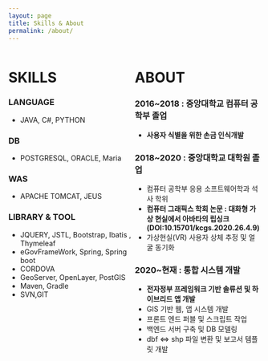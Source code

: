 ```yaml
---
layout: page
title: Skills & About
permalink: /about/
---
```

<div style="width: 50%; height: 50%; float:left;">
<h1>SKILLS</h1>

<h3>LANGUAGE</h3> 
<ul> 
<li>JAVA, C#, PYTHON</li>
</ul>
<h3>DB</h3>  
<ul>
<li>POSTGRESQL, ORACLE, Maria </li>
</ul>
<h3>WAS</h3> 
<ul>
 <li>APACHE TOMCAT, JEUS</li>
</ul>  
<h3>LIBRARY & TOOL</h3>
<ul>  
<li>JQUERY, JSTL, Bootstrap, Ibatis , Thymeleaf </li>
<li>eGovFrameWork, Spring, Spring boot</li>
<li>CORDOVA</li>
<li>GeoServer, OpenLayer, PostGIS</li> 
<li>Maven, Gradle</li> 
<li>SVN,GIT</li>
</ul>
   
          
</div>

<div style="width: 50%; height: 50%;  float:left">
<h1>ABOUT</h1>

<h3>2016~2018 : 중앙대학교 컴퓨터 공학부 졸업</h3>
<ul>
           <li><strong>사용자 식별을 위한 손금 인식개발</strong></li>
</ul>
<h3>2018~2020 : 중앙대학교 대학원 졸업</h3>
<ul>
            <li>컴퓨터 공학부 응용 소프트웨어학과 석사 학위</li>
            <li><strong>컴퓨터 그래픽스 학회 논문 : 대화형 가상 현실에서 아바타의 립싱크(DOI:10.15701/kcgs.2020.26.4.9)</strong></li>
            <li>가상현실(VR) 사용자 상체 추정 및 얼굴 동기화</li>
</ul>
<h3>2020~현재 : 통합 시스템 개발</h3>
<ul>
            <li><strong>전자정부 프레임워크 기반 솔류션 및 하이브리드 앱 개발</strong></li>
            <li>GIS 기반 웹, 앱 시스템 개발</li>
            <li>프론트 엔드 퍼블 및 스크립트 작업</li>
            <li>백엔드 서버 구축 및 DB 모델링 </li>
            <li>dbf <=> shp 파일 변환 및 보고서 템플릿 개발</li>
</ul>
          
</div>



<!--
Sleek is a modern Jekyll theme focused on speed performance & SEO best practices. You can find out more info about customizing your Jekyll theme, as well as basic Jekyll usage documentation at [jekyllrb.com](http://jekyllrb.com/) or simply read the guide on how to [get started](/getting-started)

You can find the source code for the Jekyll new theme at:
[sleek](https://github.com/janczizikow/sleek)

You can find the source code for Jekyll at
[jekyll](https://github.com/jekyll/jekyll)
-->